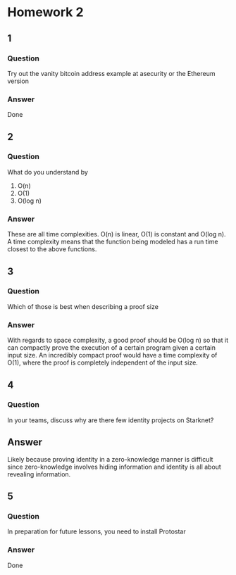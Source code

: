 # Homework 2

## 1

### Question
Try out the vanity bitcoin address example at asecurity or the Ethereum version

### Answer
Done

## 2

### Question
What do you understand by
1. O(n)
2. O(1)
3. O(log n)

### Answer
These are all time complexities. O(n) is linear, O(1) is constant and O(log n). A time complexity means that the function being modeled has a run time closest to the above functions.

## 3

### Question
Which of those is best when describing a proof size

### Answer
With regards to space complexity, a good proof should be O(log n) so that it can compactly prove the execution of a certain program given a certain input size. An incredibly compact proof would have a time complexity of O(1), where the proof is completely independent of the input size. 

## 4

### Question
In your teams, discuss why are there few identity projects on Starknet?

## Answer
Likely because proving identity in a zero-knowledge manner is difficult since zero-knowledge involves hiding information and identity is all about revealing information.

## 5

### Question
In preparation for future lessons, you need to install Protostar

### Answer
Done
